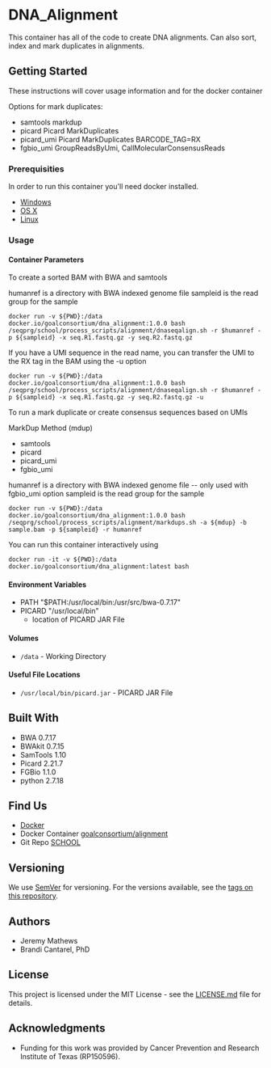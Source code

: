 # DNA_Alignment

This container has all of the code to create DNA alignments.  Can also sort, index and mark duplicates in alignments. 

## Getting Started

These instructions will cover usage information and for the docker container

Options for mark duplicates:
- samtools markdup
- picard Picard MarkDuplicates
- picard_umi Picard MarkDuplicates BARCODE_TAG=RX 
- fgbio_umi GroupReadsByUmi, CallMolecularConsensusReads 

### Prerequisities


In order to run this container you'll need docker installed.

* [Windows](https://docs.docker.com/windows/started)
* [OS X](https://docs.docker.com/mac/started/)
* [Linux](https://docs.docker.com/linux/started/)

### Usage

#### Container Parameters

To create a sorted BAM with BWA and samtools

humanref is a directory with BWA indexed genome file
sampleid is the read group for the sample


```shell
docker run -v ${PWD}:/data docker.io/goalconsortium/dna_alignment:1.0.0 bash /seqprg/school/process_scripts/alignment/dnaseqalign.sh -r $humanref -p ${sampleid} -x seq.R1.fastq.gz -y seq.R2.fastq.gz
```

If you have a UMI sequence in the read name, you can transfer the UMI to the RX tag in the BAM using the -u option

```shell
docker run -v ${PWD}:/data docker.io/goalconsortium/dna_alignment:1.0.0 bash /seqprg/school/process_scripts/alignment/dnaseqalign.sh -r $humanref -p ${sampleid} -x seq.R1.fastq.gz -y seq.R2.fastq.gz -u
```

To run a mark duplicate or create consensus sequences based on UMIs

MarkDup Method (mdup)
- samtools
- picard
- picard_umi
- fgbio_umi

humanref is a directory with BWA indexed genome file -- only used with fgbio_umi option
sampleid is the read group for the sample


```shell
docker run -v ${PWD}:/data docker.io/goalconsortium/dna_alignment:1.0.0 bash /seqprg/school/process_scripts/alignment/markdups.sh -a ${mdup} -b sample.bam -p ${sampleid} -r humanref
```

You can run this container interactively using

```shell
docker run -it -v ${PWD}:/data docker.io/goalconsortium/dna_alignment:latest bash
```

#### Environment Variables

- PATH "$PATH:/usr/local/bin:/usr/src/bwa-0.7.17"
- PICARD "/usr/local/bin"
  - location of PICARD JAR File
  
#### Volumes

* `/data` - Working Directory

#### Useful File Locations

* `/usr/local/bin/picard.jar` - PICARD JAR File
  
## Built With

* BWA 0.7.17
* BWAkit 0.7.15
* SamTools 1.10
* Picard 2.21.7
* FGBio 1.1.0
* python 2.7.18

## Find Us

* [Docker](https://hub.docker.com/repository/docker/orgs/goalconsortium)
* Docker Container [goalconsortium/alignment](https://hub.docker.com/repository/docker/goalconsortium/alignment/general)
* Git Repo [SCHOOL](https://github.com/bcantarel/school)

## Versioning

We use [SemVer](http://semver.org/) for versioning. For the versions available, see the 
[tags on this repository](https://hub.docker.com/repository/docker/goalconsortium/abra/tags). 

## Authors

* Jeremy Mathews
* Brandi Cantarel, PhD

## License

This project is licensed under the MIT License - see the [LICENSE.md](LICENSE.md) file for details.

## Acknowledgments

* Funding for this work was provided by Cancer Prevention and Research Institute of Texas (RP150596).
